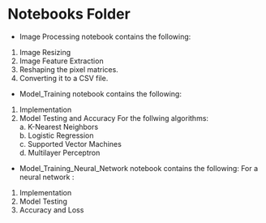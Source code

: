 # Notebooks Folder

- Image Processing notebook contains the following:
 1. Image Resizing
 2. Image Feature Extraction
 3. Reshaping the pixel matrices.
 4. Converting it to a CSV file.

- Model_Training notebook contains the following:
 1. Implementation
 2. Model Testing and Accuracy
 For the follwing algorithms:  
  a. K-Nearest Neighbors  
  b. Logistic Regression  
  c. Supported Vector Machines  
  d. Multilayer Perceptron  
 
- Model_Training_Neural_Network notebook contains the following:
For a neural network  :
 1. Implementation
 2. Model Testing
 3. Accuracy and Loss    
 

